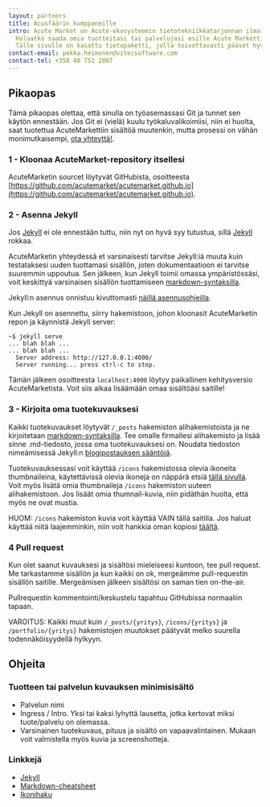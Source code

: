 ```yaml
---
layout: partners
title: Acusfäärin kumppaneille
intro: Acute Market on Acute-ekosysteemin tietotekniikkatarjonnan ilmainen näyteikkuna.
  Haluatko saada omia tuotteitasi tai palvelujasi esille Acute Markettiin? Hienoa!
  Tälle sivulle on kasattu tietopaketti, jolla toivottavasti pääset hyvin alkuun.
contact-email: pekka.heimonen@vitecsoftware.com
contact-tel: +358 40 751 2007
---
```


## Pikaopas

Tämä pikaopas olettaa, että sinulla on työasemassasi Git ja tunnet sen käytön ennestään. 
Jos Git ei (vielä) kuulu työkaluvalikoimiisi, niin ei huolta, saat tuotettua AcuteMarkettiin 
sisältöä muutenkin, mutta prosessi on vähän monimutkaisempi, [ota yhteyttä!](#contact).

### 1 - Kloonaa AcuteMarket-repository itsellesi

AcuteMarketin sourcet löytyvät GitHubista, osoitteesta 
[https://github.com/acutemarket/acutemarket.github.io](https://github.com/acutemarket/acutemarket.github.io).

### 2 - Asenna Jekyll

Jos [Jekyll](http://jekyllrb.com) ei ole ennestään tuttu, niin nyt on hyvä syy tutustua, sillä 
[Jekyll](http://jekyllrb.com) rokkaa. 

AcuteMarketin yhteydessä et varsinaisesti tarvitse Jekyll:iä muuta kuin testataksesi uuden tuottamasi sisällön, joten dokumentaatioon ei tarvitse suuremmin uppoutua. Sen jälkeen, kun Jekyll toimii omassa ympäristössäsi, voit keskittyä varsinaisen sisällön tuottamiseen 
[markdown-syntaksilla](https://github.com/adam-p/markdown-here/wiki/Markdown-Cheatsheet).

Jekyll:n asennus onnistuu kivuttomasti [näillä asennusohjeilla](http://jekyllrb.com/docs/quickstart/).

Kun Jekyll on asennettu, siirry hakemistoon, johon kloonasit AcuteMarketin repon ja käynnistä Jekyll server:

```
~$ jekyll serve
... blah blah ...
... blah blah ...
  Server address: http://127.0.0.1:4000/
  Server running... press ctrl-c to stop.
```
Tämän jälkeen osoitteesta ```localhost:4000``` löytyy paikallinen kehitysversio AcuteMarketista.
Voit siis alkaa lisäämään omaa sisältöäsi saitille!

### 3 - Kirjoita oma tuotekuvauksesi

Kaikki tuotekuvaukset löytyvät ```/_posts``` hakemiston alihakemistoista ja ne kirjoitetaan
[markdown-syntaksilla](https://github.com/adam-p/markdown-here/wiki/Markdown-Cheatsheet).
Tee omalle firmallesi alihakemisto ja lisää sinne .md-tiedosto, jossa oma tuotekuvauksesi on. 
Noudata tiedoston nimeämisessä Jekyll:n 
[blogipostauksen sääntöjä](http://jekyllrb.com/docs/posts/).

Tuotekuvauksessasi voit käyttää ```/icons``` hakemistossa olevia ikoneita thumbnaileina, 
käytettävissä olevia ikoneja on näppärä etsiä [tällä sivulla](https://www.iconexperience.com/o_collection/search/).
Voit myös lisätä omia thumbnaileja ```/icons``` hakemiston uuteen alihakemistoon. 
Jos lisäät omia thumnail-kuvia, niin pidäthän huolta, että myös ne ovat mustia. 

HUOM: ```/icons``` hakemiston kuvia voit käyttää VAIN tällä saitilla. Jos haluat 
käyttää niitä laajemminkin, niin voit hankkia oman kopiosi [täältä](https://www.iconexperience.com/o_collection/).

### 4 Pull request

Kun olet saanut kuvauksesi ja sisältösi mieleiseesi kuntoon, tee pull request.
Me tarkastamme sisällön ja kun kaikki on ok, mergeämme pull-requestin sisällön saitille.
Mergeämisen jälkeen sisältösi on saman tien on-the-air.

Pullrequestin kommentointi/keskustelu tapahtuu GitHubissa normaaliin tapaan.

VAROITUS: Kaikki muut kuin ```/_posts/{yritys}```, ```/icons/{yritys}``` ja ```/portfolio/{yritys}``` hakemistojen muutokset
päätyvät melko suurella todennäköisyydellä hylkyyn.

## Ohjeita

### Tuotteen tai palvelun kuvauksen minimisisältö

- Palvelun nimi
- Ingress / Intro. Yksi tai kaksi lyhyttä lausetta, jotka kertovat miksi tuote/palvelu on olemassa.
- Varsinainen tuotekuvaus, pituus ja sisältö on vapaavalintainen. Mukaan voit valmistella myös kuvia ja screenshotteja.

### Linkkejä

- [Jekyll](http://jekyllrb.com) 
- [Markdown-cheatsheet](https://github.com/adam-p/markdown-here/wiki/Markdown-Cheatsheet)
- [Ikonihaku](https://www.iconexperience.com/o_collection/search/)